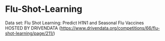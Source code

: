 # Flu-Shot-Learning

Data set: Flu Shot Learning: Predict H1N1 and Seasonal Flu Vaccines HOSTED BY DRIVENDATA (https://www.drivendata.org/competitions/66/flu-shot-learning/page/211/)
